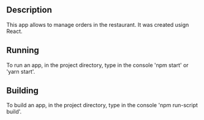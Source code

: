 ## Description
This app allows to manage orders in the restaurant. It was created usign React.

## Running
To run an app, in the project directory, type in the console 'npm start' or 'yarn start'.

## Building
To build an app, in the project directory, type in the console 'npm run-script build'.
